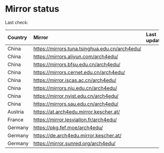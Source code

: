 <script src="./time.js"></script>
# Mirror status
Last check: <script type="text/javascript">localize(1711484332.9228985);</script>

|Country|Mirror|Last update|
|:------|:-----|:----------|
|China|https://mirrors.tuna.tsinghua.edu.cn/arch4edu/|<script type="text/javascript">localize(1711478050);</script>|
|China|https://mirrors.aliyun.com/arch4edu/|<script type="text/javascript">localize(1711434850);</script>|
|China|https://mirrors.bfsu.edu.cn/arch4edu/|<script type="text/javascript">localize(1711434850);</script>|
|China|https://mirrors.cernet.edu.cn/arch4edu/|<script type="text/javascript">localize(1711478050);</script>|
|China|https://mirror.iscas.ac.cn/arch4edu/|<script type="text/javascript">localize(1711434850);</script>|
|China|https://mirrors.nju.edu.cn/arch4edu/|<script type="text/javascript">localize(1711391576);</script>|
|China|https://mirror.nyist.edu.cn/arch4edu/|<script type="text/javascript">localize(1711478050);</script>|
|China|https://mirrors.sau.edu.cn/arch4edu/|<script type="text/javascript">localize(1711478050);</script>|
|Austria|https://at.arch4edu.mirror.kescher.at/|<script type="text/javascript">localize(1711478050);</script>|
|France|https://mirror.lesviallon.fr/arch4edu/|<script type="text/javascript">localize(1711434850);</script>|
|Germany|https://pkg.fef.moe/arch4edu/|<script type="text/javascript">localize(1711478050);</script>|
|Germany|https://de.arch4edu.mirror.kescher.at/|<script type="text/javascript">localize(1711478050);</script>|
|Germany|https://mirror.sunred.org/arch4edu/|<script type="text/javascript">localize(1711478050);</script>|

<script src="./tablefilter/tablefilter.js"></script>
<script src="./table.js"></script>